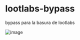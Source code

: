 # lootlabs-bypass
bypass para la basura de lootlabs

![image](https://github.com/RRancio/lootlabs-bypass/assets/80014347/e6c49613-2350-4733-a12b-35c1f53bb491)
